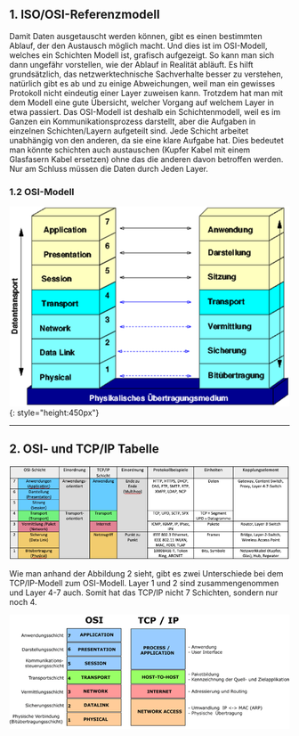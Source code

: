 ## 1. ISO/OSI-Referenzmodell

Damit Daten ausgetauscht werden können, gibt es einen bestimmten Ablauf, der den Austausch möglich macht. Und dies ist im OSI-Modell, welches ein Schichten Modell ist, grafisch aufgezeigt. So kann man sich dann ungefähr vorstellen, wie der Ablauf in Realität abläuft. Es hilft grundsätzlich, das netzwerktechnische Sachverhalte besser zu verstehen, natürlich gibt es ab und zu einige Abweichungen, weil man ein gewisses Protokoll nicht eindeutig einer Layer zuweisen kann. Trotzdem hat man mit dem Modell eine gute Übersicht, welcher Vorgang auf welchem Layer in etwa passiert.
Das OSI-Modell ist deshalb ein Schichtenmodell, weil es im Ganzen ein Kommunikationsprozess darstellt, aber die Aufgaben in einzelnen Schichten/Layern aufgeteilt sind. Jede Schicht arbeitet unabhängig von den anderen, da sie eine klare Aufgabe hat. Dies bedeutet man könnte schichten auch austauschen (Kupfer Kabel mit einem Glasfasern Kabel ersetzen) ohne das die anderen davon betroffen werden. Nur am Schluss müssen die Daten durch Jeden Layer.

### 1.2 OSI-Modell

![OSI-Modell](../../img/a/inf/Abbildung1.png){: style="height:450px"}

---

## 2. OSI- und TCP/IP Tabelle

![OSI- und TCP/IP](../../img/a/inf/Tabelle1.png)

Wie man anhand der Abbildung 2 sieht, gibt es zwei Unterschiede bei dem TCP/IP-Modell zum OSI-Modell. Layer 1 und 2 sind zusammengenommen und Layer 4-7 auch. Somit hat das TCP/IP nicht 7 Schichten, sondern nur noch 4.

![OSI und TCP/IP Modell](../../img/a/inf/Abbildung2.png)
